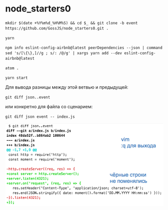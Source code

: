# node_starters0


`mkdir $(date +%Y%m%d_%H%M%S) && cd $_ && git clone -b event https://github.com/GossJS/node_starters0.git .`

`yarn`

`npm info eslint-config-airbnb@latest peerDependencies --json | command sed 's/[\{\},]//g ; s/: /@/g' | xargs yarn add --dev eslint-config-airbnb@latest`

`atom .`

`yarn start`

Для вывода разницы между этой ветвью и предыдущей:

`git diff json..event`

или конкретно для файла со сценарием:

`git diff json event -- index.js`

![alt scheme](git-checkout.png "Разница в ветвях")
